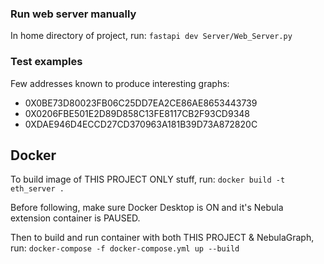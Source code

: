 ### Run web server manually
In home directory of project, run:
`fastapi dev Server/Web_Server.py`

### Test examples
Few addresses known to produce interesting graphs:
- 0X0BE73D80023FB06C25DD7EA2CE86AE8653443739
- 0X0206FBE501E2D89D858C13FE8117CB2F93CD9348
- 0XDAE946D4ECCD27CD370963A181B39D73A872820C

## Docker
To build image of THIS PROJECT ONLY stuff, run:
`docker build -t eth_server .`

Before following, make sure Docker Desktop is ON and it's Nebula extension container is PAUSED.

Then to build and run container with both THIS PROJECT & NebulaGraph, run:
`docker-compose -f docker-compose.yml up --build`
